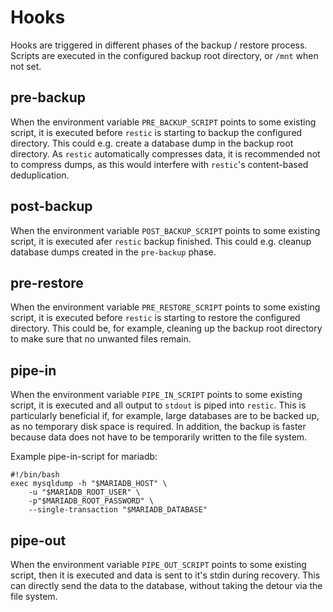# Hooks
Hooks are triggered in different phases of the backup / restore process. Scripts
are executed in the configured backup root directory, or `/mnt` when not set.

## pre-backup
When the environment variable `PRE_BACKUP_SCRIPT` points to some existing
script, it is executed before `restic` is starting to backup the configured
directory. This could e.g. create a database dump in the backup root directory.
As `restic` automatically compresses data, it is recommended not to compress
dumps, as this would interfere with `restic`'s content-based deduplication.

## post-backup
When the environment variable `POST_BACKUP_SCRIPT` points to some existing
script, it is executed afer `restic` backup finished. This could e.g. cleanup
database dumps created in the `pre-backup` phase.

## pre-restore
When the environment variable `PRE_RESTORE_SCRIPT` points to some existing
script, it is executed before `restic` is starting to restore the configured
directory. This could be, for example, cleaning up the backup root directory to
make sure that no unwanted files remain.

## pipe-in
When the environment variable `PIPE_IN_SCRIPT` points to some existing script,
it is executed and all output to `stdout` is piped into `restic`. This is
particularly beneficial if, for example, large databases are to be backed up, as
no temporary disk space is required. In addition, the backup is faster because
data does not have to be temporarily written to the file system.

Example pipe-in-script for mariadb:
```
#!/bin/bash
exec mysqldump -h "$MARIADB_HOST" \
    -u "$MARIADB_ROOT_USER" \
    -p"$MARIADB_ROOT_PASSWORD" \
    --single-transaction "$MARIADB_DATABASE"
```

## pipe-out
When the environment variable `PIPE_OUT_SCRIPT` points to some existing script,
then it is executed and data is sent to it's stdin during recovery. This can
directly send the data to the database, without taking the detour via the file
system.
